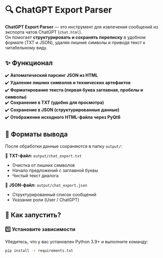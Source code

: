 # 🔍 ChatGPT Export Parser  

**ChatGPT Export Parser** — это инструмент для извлечения сообщений из экспорта чатов ChatGPT (`chat.html`).  
Он помогает **структурировать и сохранять переписку** в удобном формате (TXT и JSON), удаляя лишние символы и приводя текст к читабельному виду.  

## ✨ **Функционал**  

✔️ **Автоматический парсинг JSON из HTML**  
✔️ **Удаление лишних символов и технических артефактов**  
✔️ **Форматирование текста (первая буква заглавная, пробелы и символы)**  
✔️ **Сохранение в TXT (удобно для просмотра)**  
✔️ **Сохранение в JSON (структурированные данные)**  
✔️ **Отображение исходного HTML-файла через PyQt6**  

## 📂 **Форматы вывода**  

После обработки данные сохраняются в папку `output/`:  

📜 **TXT-файл:** `output/chat_export.txt`  
- Очистка от лишних символов  
- Начало предложений с заглавной буквы  
- Чистый текст диалога  

📜 **JSON-файл:** `output/chat_export.json`  
- Структурированный список сообщений  
- Указание роли (User / ChatGPT)  

## 🚀 **Как запустить?**  

### 1️⃣ **Установите зависимости**  
Убедитесь, что у вас установлен Python 3.9+ и выполните команду:  

```bash
pip install -r requirements.txt

